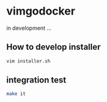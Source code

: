 # vimgodocker

in development ...

## How to develop installer

```sh
vim installer.sh
```

## integration test
```sh
make it
```
